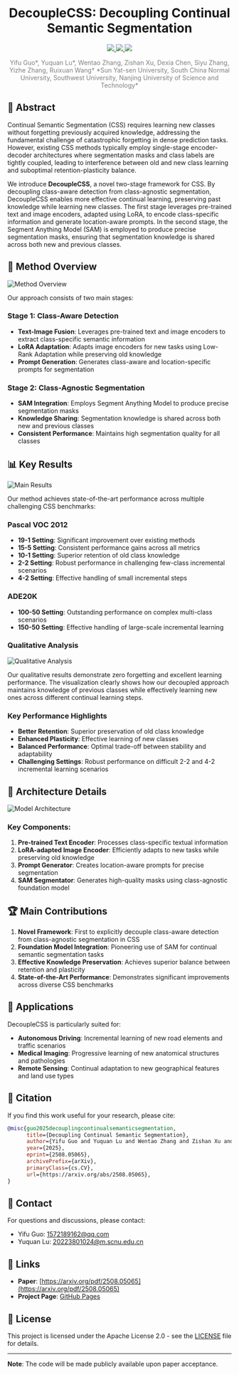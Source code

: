 <h1 align="center">DecoupleCSS: Decoupling Continual Semantic Segmentation</h1>


<p align="center">
  <a href="https://arxiv.org/pdf/2508.05065">
    <img src="https://img.shields.io/badge/arXiv-2508.05065-b31b1b.svg">
  </a>
  <a href="https://euyis1019.github.io/Decoupling-Continual-Semantic-Segmentation/">
    <img src="https://img.shields.io/badge/Project-Page-green.svg">
  </a>
  <a href="https://github.com/euyis1019/Decoupling-Continual-Semantic-Segmentation">
    <img src="https://img.shields.io/badge/Code-GitHub-blue.svg">
  </a>
</p>
<p align="center">
<span style="color:gray;">Yifu Guo*, Yuquan Lu*, Wentao Zhang, Zishan Xu, Dexia Chen, Siyu Zhang, Yizhe Zhang, Ruixuan Wang†</span>  
<span style="color:gray;">*Sun Yat-sen University, South China Normal University, Southwest University, Nanjing University of Science and Technology*</span>
</p>



## 📝 Abstract

Continual Semantic Segmentation (CSS) requires learning new classes without forgetting previously acquired knowledge, addressing the fundamental challenge of catastrophic forgetting in dense prediction tasks. However, existing CSS methods typically employ single-stage encoder-decoder architectures where segmentation masks and class labels are tightly coupled, leading to interference between old and new class learning and suboptimal retention-plasticity balance. 

We introduce **DecoupleCSS**, a novel two-stage framework for CSS. By decoupling class-aware detection from class-agnostic segmentation, DecoupleCSS enables more effective continual learning, preserving past knowledge while learning new classes. The first stage leverages pre-trained text and image encoders, adapted using LoRA, to encode class-specific information and generate location-aware prompts. In the second stage, the Segment Anything Model (SAM) is employed to produce precise segmentation masks, ensuring that segmentation knowledge is shared across both new and previous classes.

## 🚀 Method Overview

![Method Overview](assets/method_overview.jpg)

Our approach consists of two main stages:

### Stage 1: Class-Aware Detection
- **Text-Image Fusion**: Leverages pre-trained text and image encoders to extract class-specific semantic information
- **LoRA Adaptation**: Adapts image encoders for new tasks using Low-Rank Adaptation while preserving old knowledge  
- **Prompt Generation**: Generates class-aware and location-specific prompts for segmentation

### Stage 2: Class-Agnostic Segmentation  
- **SAM Integration**: Employs Segment Anything Model to produce precise segmentation masks
- **Knowledge Sharing**: Segmentation knowledge is shared across both new and previous classes
- **Consistent Performance**: Maintains high segmentation quality for all classes

## 📊 Key Results

![Main Results](assets/exp_main_results.png)

Our method achieves state-of-the-art performance across multiple challenging CSS benchmarks:

### Pascal VOC 2012
- **19-1 Setting**: Significant improvement over existing methods
- **15-5 Setting**: Consistent performance gains across all metrics
- **10-1 Setting**: Superior retention of old class knowledge
- **2-2 Setting**: Robust performance in challenging few-class incremental scenarios
- **4-2 Setting**: Effective handling of small incremental steps

### ADE20K
- **100-50 Setting**: Outstanding performance on complex multi-class scenarios
- **150-50 Setting**: Effective handling of large-scale incremental learning

### Qualitative Analysis

![Qualitative Analysis](docs/fig/qualitative_analysis.png)

Our qualitative results demonstrate zero forgetting and excellent learning performance. The visualization clearly shows how our decoupled approach maintains knowledge of previous classes while effectively learning new ones across different continual learning steps.

### Key Performance Highlights
- **Better Retention**: Superior preservation of old class knowledge
- **Enhanced Plasticity**: Effective learning of new classes  
- **Balanced Performance**: Optimal trade-off between stability and adaptability
- **Challenging Settings**: Robust performance on difficult 2-2 and 4-2 incremental learning scenarios

## 🔧 Architecture Details

![Model Architecture](assets/method_model.png)

### Key Components:
1. **Pre-trained Text Encoder**: Processes class-specific textual information
2. **LoRA-adapted Image Encoder**: Efficiently adapts to new tasks while preserving old knowledge
3. **Prompt Generator**: Creates location-aware prompts for precise segmentation
4. **SAM Segmentator**: Generates high-quality masks using class-agnostic foundation model

## 🏆 Main Contributions

1. **Novel Framework**: First to explicitly decouple class-aware detection from class-agnostic segmentation in CSS
2. **Foundation Model Integration**: Pioneering use of SAM for continual semantic segmentation tasks
3. **Effective Knowledge Preservation**: Achieves superior balance between retention and plasticity
4. **State-of-the-Art Performance**: Demonstrates significant improvements across diverse CSS benchmarks

## 🎯 Applications

DecoupleCSS is particularly suited for:
- **Autonomous Driving**: Incremental learning of new road elements and traffic scenarios
- **Medical Imaging**: Progressive learning of new anatomical structures and pathologies  
- **Remote Sensing**: Continual adaptation to new geographical features and land use types

## 📄 Citation

If you find this work useful for your research, please cite:

```bibtex
@misc{guo2025decouplingcontinualsemanticsegmentation,
      title={Decoupling Continual Semantic Segmentation}, 
      author={Yifu Guo and Yuquan Lu and Wentao Zhang and Zishan Xu and Dexia Chen and Siyu Zhang and Yizhe Zhang and Ruixuan Wang},
      year={2025},
      eprint={2508.05065},
      archivePrefix={arXiv},
      primaryClass={cs.CV},
      url={https://arxiv.org/abs/2508.05065}, 
}
```

## 📧 Contact

For questions and discussions, please contact:
- Yifu Guo: [1572189162@qq.com](mailto:1572189162@qq.com)
- Yuquan Lu: [20223801024@m.scnu.edu.cn](mailto:20223801024@m.scnu.edu.cn)

## 🔗 Links

- **Paper**: [https://arxiv.org/pdf/2508.05065](https://arxiv.org/pdf/2508.05065) 
- **Project Page**: [GitHub Pages](https://euyis1019.github.io/Decoupling-Continual-Semantic-Segmentation/)

## 📜 License

This project is licensed under the Apache License 2.0 - see the [LICENSE](LICENSE) file for details.

---

**Note**: The code will be made publicly available upon paper acceptance. 
